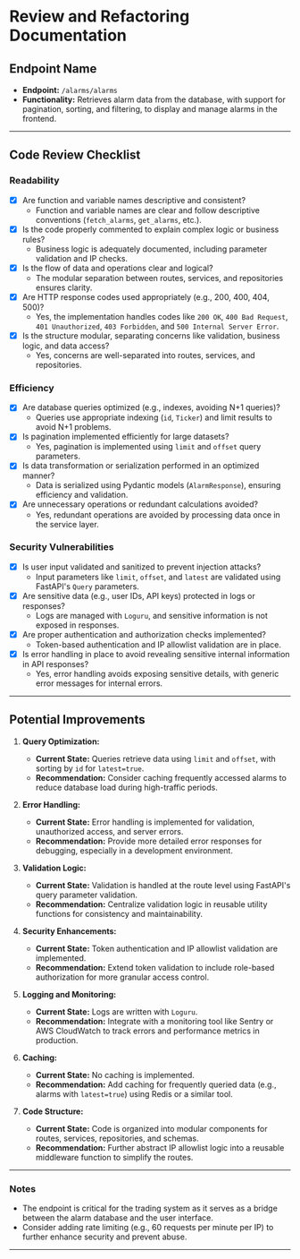 # **Review and Refactoring Documentation**

## **Endpoint Name**
- **Endpoint:** `/alarms/alarms`
- **Functionality:** Retrieves alarm data from the database, with support for pagination, sorting, and filtering, to display and manage alarms in the frontend.

---

## **Code Review Checklist**

### **Readability**
- [x] Are function and variable names descriptive and consistent?
  - Function and variable names are clear and follow descriptive conventions (`fetch_alarms`, `get_alarms`, etc.).
- [x] Is the code properly commented to explain complex logic or business rules?
  - Business logic is adequately documented, including parameter validation and IP checks.
- [x] Is the flow of data and operations clear and logical?
  - The modular separation between routes, services, and repositories ensures clarity.
- [x] Are HTTP response codes used appropriately (e.g., 200, 400, 404, 500)?
  - Yes, the implementation handles codes like `200 OK`, `400 Bad Request`, `401 Unauthorized`, `403 Forbidden`, and `500 Internal Server Error`.
- [x] Is the structure modular, separating concerns like validation, business logic, and data access?
  - Yes, concerns are well-separated into routes, services, and repositories.

### **Efficiency**
- [x] Are database queries optimized (e.g., indexes, avoiding N+1 queries)?
  - Queries use appropriate indexing (`id`, `Ticker`) and limit results to avoid N+1 problems.
- [x] Is pagination implemented efficiently for large datasets?
  - Yes, pagination is implemented using `limit` and `offset` query parameters.
- [x] Is data transformation or serialization performed in an optimized manner?
  - Data is serialized using Pydantic models (`AlarmResponse`), ensuring efficiency and validation.
- [x] Are unnecessary operations or redundant calculations avoided?
  - Yes, redundant operations are avoided by processing data once in the service layer.

### **Security Vulnerabilities**
- [x] Is user input validated and sanitized to prevent injection attacks?
  - Input parameters like `limit`, `offset`, and `latest` are validated using FastAPI's `Query` parameters.
- [x] Are sensitive data (e.g., user IDs, API keys) protected in logs or responses?
  - Logs are managed with `Loguru`, and sensitive information is not exposed in responses.
- [x] Are proper authentication and authorization checks implemented?
  - Token-based authentication and IP allowlist validation are in place.
- [x] Is error handling in place to avoid revealing sensitive internal information in API responses?
  - Yes, error handling avoids exposing sensitive details, with generic error messages for internal errors.

---

## **Potential Improvements**

1. **Query Optimization:**
   - **Current State:** Queries retrieve data using `limit` and `offset`, with sorting by `id` for `latest=true`.
   - **Recommendation:** Consider caching frequently accessed alarms to reduce database load during high-traffic periods.

2. **Error Handling:**
   - **Current State:** Error handling is implemented for validation, unauthorized access, and server errors.
   - **Recommendation:** Provide more detailed error responses for debugging, especially in a development environment.

3. **Validation Logic:**
   - **Current State:** Validation is handled at the route level using FastAPI's query parameter validation.
   - **Recommendation:** Centralize validation logic in reusable utility functions for consistency and maintainability.

4. **Security Enhancements:**
   - **Current State:** Token authentication and IP allowlist validation are implemented.
   - **Recommendation:** Extend token validation to include role-based authorization for more granular access control.

5. **Logging and Monitoring:**
   - **Current State:** Logs are written with `Loguru`.
   - **Recommendation:** Integrate with a monitoring tool like Sentry or AWS CloudWatch to track errors and performance metrics in production.

6. **Caching:**
   - **Current State:** No caching is implemented.
   - **Recommendation:** Add caching for frequently queried data (e.g., alarms with `latest=true`) using Redis or a similar tool.

7. **Code Structure:**
   - **Current State:** Code is organized into modular components for routes, services, repositories, and schemas.
   - **Recommendation:** Further abstract IP allowlist logic into a reusable middleware function to simplify the routes.

---

### **Notes**
- The endpoint is critical for the trading system as it serves as a bridge between the alarm database and the user interface.
- Consider adding rate limiting (e.g., 60 requests per minute per IP) to further enhance security and prevent abuse.

---
